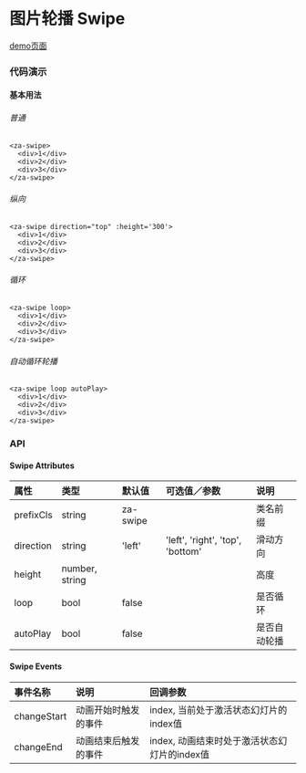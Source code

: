 # 图片轮播 Swipe

[demo页面](https://zhongantecheng.github.io/zarm-vue/#/swipe)

### 代码演示

#### 基本用法

###### 普通
```vue
<za-swipe>
  <div>1</div>
  <div>2</div>
  <div>3</div>
</za-swipe>
```

###### 纵向
```vue
<za-swipe direction="top" :height='300'>
  <div>1</div>
  <div>2</div>
  <div>3</div>
</za-swipe>
```

###### 循环
```vue
<za-swipe loop>
  <div>1</div>
  <div>2</div>
  <div>3</div>
</za-swipe>
```

###### 自动循环轮播
```vue
<za-swipe loop autoPlay>
  <div>1</div>
  <div>2</div>
  <div>3</div>
</za-swipe>
```


### API

#### Swipe Attributes

| 属性 | 类型 | 默认值 | 可选值／参数 | 说明 |
| :--- | :--- | :--- | :--- | :--- |
| prefixCls | string | za-swipe | | 类名前缀 |
| direction | string | 'left' | 'left', 'right', 'top', 'bottom' | 滑动方向 |
| height | number, string | | | 高度 |
| loop | bool | false | | 是否循环 |
| autoPlay | bool | false | | 是否自动轮播 |

#### Swipe Events
| 事件名称 | 说明 | 回调参数 |
| :--- | :--- | :--- |
| changeStart | 动画开始时触发的事件 | index, 当前处于激活状态幻灯片的index值 |
| changeEnd | 动画结束后触发的事件 | index, 动画结束时处于激活状态幻灯片的index值 |
